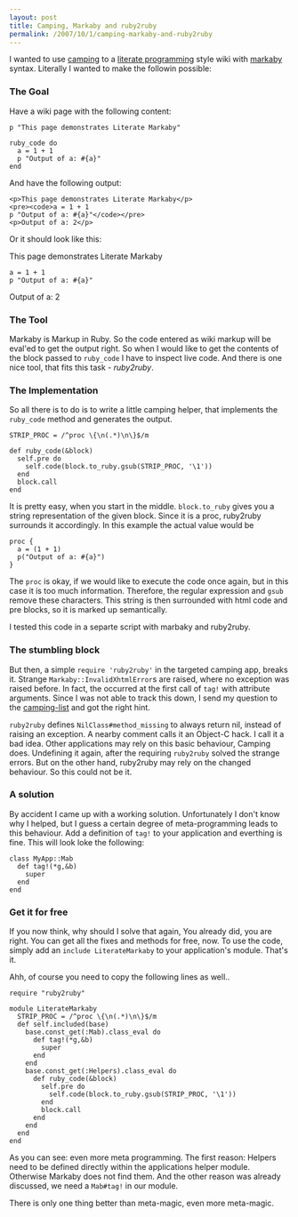 ```yaml
---
layout: post
title: Camping, Markaby and ruby2ruby
permalink: /2007/10/1/camping-markaby-and-ruby2ruby
---
```


I wanted to use [camping][camping] to a [literate programming][lit_prog] style
wiki with [markaby][markaby] syntax. Literally I wanted to make the followin
possible:

### The Goal

Have a wiki page with the following content:

    p "This page demonstrates Literate Markaby"

    ruby_code do
      a = 1 + 1
      p "Output of a: #{a}"
    end

And have the following output:

    <p>This page demonstrates Literate Markaby</p>
    <pre><code>a = 1 + 1
    p "Output of a: #{a}"</code></pre>
    <p>Output of a: 2</p>

Or it should look like this:

<p>This page demonstrates Literate Markaby</p>
<pre><code>a = 1 + 1
p "Output of a: #{a}"</code></pre>
<p>Output of a: 2</p>

### The Tool

Markaby is Markup in Ruby. So the code entered as wiki markup will be eval'ed to
get the output right. So when I would like to get the contents of the block
passed to `ruby_code` I have to inspect live code. And there is one nice tool,
that fits this task - *ruby2ruby*.

### The Implementation

So all there is to do is to write a little camping helper, that implements the
`ruby_code` method and generates the output.

    STRIP_PROC = /^proc \{\n(.*)\n\}$/m

    def ruby_code(&block)
      self.pre do
        self.code(block.to_ruby.gsub(STRIP_PROC, '\1'))
      end
      block.call
    end

It is pretty easy, when you start in the middle. `block.to_ruby` gives you a
string representation of the given block. Since it is a proc, ruby2ruby
surrounds it accordingly. In this example the actual value would be

    proc {
      a = (1 + 1)
      p("Output of a: #{a}")
    }

The `proc` is okay, if we would like to execute the code once again, but in this
case it is too much information. Therefore, the regular expression and `gsub`
remove these characters. This string is then surrounded with html code and pre
blocks, so it is marked up semantically.

I tested this code in a separte script with marbaky and ruby2ruby.

### The stumbling block

But then, a simple `require 'ruby2ruby'` in the targeted camping app, breaks it.
Strange `Markaby::InvalidXhtmlError`s are raised, where no exception was raised
before. In fact, the occurred at the first call of `tag!` with attribute
arguments. Since I was not able to track this down, I send my question to the
[camping-list][list] and got the right hint.

`ruby2ruby` defines `NilClass#method_missing` to always return nil, instead of
raising an exception. A nearby comment calls it an Object-C hack. I call it a
bad idea. Other applications may rely on this basic behaviour, Camping does.
Undefining it again, after the requiring `ruby2ruby` solved the strange errors.
But on the other hand, ruby2ruby may rely on the changed behaviour. So this
could not be it.

### A solution

By accident I came up with a working solution. Unfortunately I don't know why I
helped, but I guess a certain degree of meta-programming leads to this
behaviour. Add a definition of `tag!` to your application and everthing is fine.
This will look loke the following:

    class MyApp::Mab
      def tag!(*g,&b)
        super
      end
    end

### Get it for free

If you now think, why should I solve that again, You already did, you are right.
You can get all the fixes and methods for free, now. To use the code, simply add
an `include LiterateMarkaby` to your application's module. That's it.

Ahh, of course you need to copy the following lines as well..

    require "ruby2ruby"

    module LiterateMarkaby
      STRIP_PROC = /^proc \{\n(.*)\n\}$/m
      def self.included(base)
        base.const_get(:Mab).class_eval do
          def tag!(*g,&b)
            super
          end
        end
        base.const_get(:Helpers).class_eval do
          def ruby_code(&block)
            self.pre do
              self.code(block.to_ruby.gsub(STRIP_PROC, '\1'))
            end
            block.call
          end
        end
      end
    end

As you can see: even more meta programming. The first reason: Helpers need to be
defined directly within the applications helper module. Otherwise Markaby does
not find them. And the other reason was already discussed, we need a `Mab#tag!`
in our module.

There is only one thing better than meta-magic, even more meta-magic.


[camping]: http://code.whytheluckystiff.net/markaby
[lit_prog]: http://en.wikipedia.org/wiki/Literate_Programming
[markaby]: http://code.whytheluckystiff.net/markaby
[list]: http://rubyforge.org/pipermail/camping-list/2007-September/000467.html
